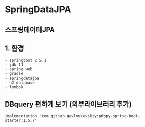 # SpringDataJPA
스프링데이터JPA
---
## 1. 환경
```
- springboot 2.5.1
- jdk 11
- spring web
- gradle
- springdatajpa
- h2 database
- lombok
```

## DBquery 편하게 보기 (외부라이브러리 추가)
```
implementation 'com.github.gavlyukovskiy:p6spy-spring-boot-starter:1.5.7'
```